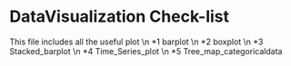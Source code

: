 # DataVisualization Check-list
This file includes all the useful plot \n
*1 barplot \n
*2 boxplot \n
*3 Stacked_barplot \n
*4 Time_Series_plot \n
*5 Tree_map_categoricaldata